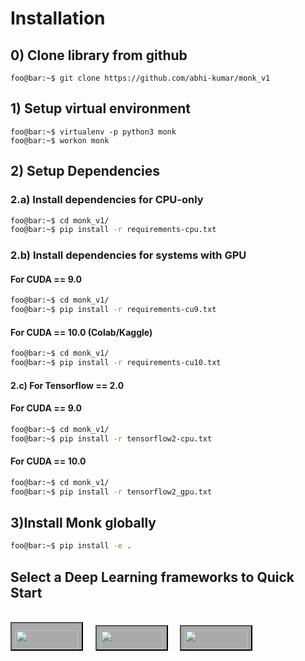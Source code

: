 # Installation

## 0) Clone library from github
```console
foo@bar:~$ git clone https://github.com/abhi-kumar/monk_v1
```
## 1) Setup virtual environment

```console
foo@bar:~$ virtualenv -p python3 monk
foo@bar:~$ workon monk
```

## 2) Setup Dependencies

### 2.a) Install dependencies for CPU-only
```bash
foo@bar:~$ cd monk_v1/
foo@bar:~$ pip install -r requirements-cpu.txt
```
### 2.b) Install dependencies for systems with GPU
#### For CUDA == 9.0
```bash
foo@bar:~$ cd monk_v1/
foo@bar:~$ pip install -r requirements-cu9.txt
```
#### For CUDA == 10.0 (Colab/Kaggle)
```bash
foo@bar:~$ cd monk_v1/
foo@bar:~$ pip install -r requirements-cu10.txt
```

#### 2.c) For Tensorflow == 2.0
#### For CUDA == 9.0
```bash
foo@bar:~$ cd monk_v1/
foo@bar:~$ pip install -r tensorflow2-cpu.txt
```

#### For CUDA == 10.0
```bash
foo@bar:~$ cd monk_v1/
foo@bar:~$ pip install -r tensorflow2_gpu.txt
```

## 3)Install Monk globally
```bash
foo@bar:~$ pip install -e .
```

## Select a Deep Learning frameworks to Quick Start 
<br/>
<span>
<button style="background-color:#AAA"><a class="pytorch" href="#/quick_mode/quickmode_pytorch"><img style="padding-top:10px" src="https://upload.wikimedia.org/wikipedia/commons/9/96/Pytorch_logo.png" width="100px" height="30px"/></a></button>&nbsp; &nbsp;&nbsp; 
<button style="background-color:#AAA"><a class="keras" href="#/quick_mode/quickmode_keras"><img style="padding-top:5px" src="https://s3.amazonaws.com/keras.io/img/keras-logo-2018-large-1200.png" width="100px" height="30px"/></a></button>&nbsp; &nbsp;&nbsp; 
<button style="background-color:#AAA"><a href="#/quick_mode/quickmode_gluon"><img style="padding-top:5px" src="https://gluon.mxnet.io/_static/gluon_white.png" width="100px" height="30px"/></a></button>
</span>
